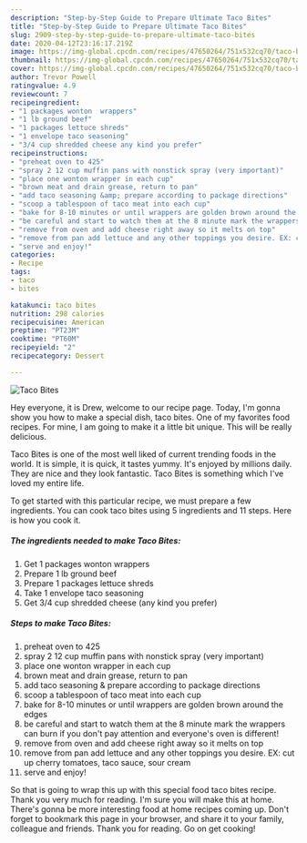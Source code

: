 ```yaml
---
description: "Step-by-Step Guide to Prepare Ultimate Taco Bites"
title: "Step-by-Step Guide to Prepare Ultimate Taco Bites"
slug: 2909-step-by-step-guide-to-prepare-ultimate-taco-bites
date: 2020-04-12T23:16:17.219Z
image: https://img-global.cpcdn.com/recipes/47650264/751x532cq70/taco-bites-recipe-main-photo.jpg
thumbnail: https://img-global.cpcdn.com/recipes/47650264/751x532cq70/taco-bites-recipe-main-photo.jpg
cover: https://img-global.cpcdn.com/recipes/47650264/751x532cq70/taco-bites-recipe-main-photo.jpg
author: Trevor Powell
ratingvalue: 4.9
reviewcount: 7
recipeingredient:
- "1 packages wonton  wrappers"
- "1 lb ground beef"
- "1 packages lettuce shreds"
- "1 envelope taco seasoning"
- "3/4 cup shredded cheese any kind you prefer"
recipeinstructions:
- "preheat oven to 425"
- "spray 2 12 cup muffin pans with nonstick spray (very important)"
- "place one wonton wrapper in each cup"
- "brown meat and drain grease, return to pan"
- "add taco seasoning &amp; prepare according to package directions"
- "scoop a tablespoon of taco meat into each cup"
- "bake for 8-10 minutes or until wrappers are golden brown around the edges"
- "be careful and start to watch them at the 8 minute mark the wrappers can burn if you don&#39;t pay attention and  everyone&#39;s oven is different!"
- "remove from oven and add cheese right away so it melts on top"
- "remove from pan add lettuce and any other toppings you desire. EX: cut up cherry tomatoes, taco sauce, sour cream"
- "serve and enjoy!"
categories:
- Recipe
tags:
- taco
- bites

katakunci: taco bites 
nutrition: 298 calories
recipecuisine: American
preptime: "PT23M"
cooktime: "PT60M"
recipeyield: "2"
recipecategory: Dessert

---
```



![Taco Bites](https://img-global.cpcdn.com/recipes/47650264/751x532cq70/taco-bites-recipe-main-photo.jpg)

Hey everyone, it is Drew, welcome to our recipe page. Today, I'm gonna show you how to make a special dish, taco bites. One of my favorites food recipes. For mine, I am going to make it a little bit unique. This will be really delicious.



Taco Bites is one of the most well liked of current trending foods in the world. It is simple, it is quick, it tastes yummy. It's enjoyed by millions daily. They are nice and they look fantastic. Taco Bites is something which I've loved my entire life.


To get started with this particular recipe, we must prepare a few ingredients. You can cook taco bites using 5 ingredients and 11 steps. Here is how you cook it.

<!--inarticleads1-->

##### The ingredients needed to make Taco Bites:

1. Get 1 packages wonton  wrappers
1. Prepare 1 lb ground beef
1. Prepare 1 packages lettuce shreds
1. Take 1 envelope taco seasoning
1. Get 3/4 cup shredded cheese (any kind you prefer)




<!--inarticleads2-->

##### Steps to make Taco Bites:

1. preheat oven to 425
1. spray 2 12 cup muffin pans with nonstick spray (very important)
1. place one wonton wrapper in each cup
1. brown meat and drain grease, return to pan
1. add taco seasoning &amp; prepare according to package directions
1. scoop a tablespoon of taco meat into each cup
1. bake for 8-10 minutes or until wrappers are golden brown around the edges
1. be careful and start to watch them at the 8 minute mark the wrappers can burn if you don&#39;t pay attention and  everyone&#39;s oven is different!
1. remove from oven and add cheese right away so it melts on top
1. remove from pan add lettuce and any other toppings you desire. EX: cut up cherry tomatoes, taco sauce, sour cream
1. serve and enjoy!




So that is going to wrap this up with this special food taco bites recipe. Thank you very much for reading. I'm sure you will make this at home. There's gonna be more interesting food at home recipes coming up. Don't forget to bookmark this page in your browser, and share it to your family, colleague and friends. Thank you for reading. Go on get cooking!
